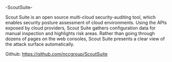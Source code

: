 -ScoutSuite-

Scout Suite is an open source multi-cloud security-auditing tool, which enables security posture assessment of cloud environments. Using the APIs exposed by cloud providers, Scout Suite gathers configuration data for manual inspection and highlights risk areas. Rather than going through dozens of pages on the web consoles, Scout Suite presents a clear view of the attack surface automatically.

Github: https://github.com/nccgroup/ScoutSuite
